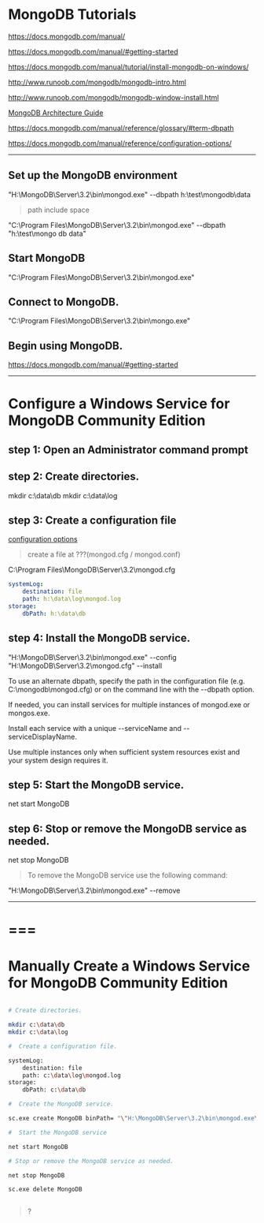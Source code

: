 # MongoDB Tutorials

https://docs.mongodb.com/manual/

https://docs.mongodb.com/manual/#getting-started


https://docs.mongodb.com/manual/tutorial/install-mongodb-on-windows/

http://www.runoob.com/mongodb/mongodb-intro.html

http://www.runoob.com/mongodb/mongodb-window-install.html

[MongoDB Architecture Guide ](https://webassets.mongodb.com/_com_assets/collateral/MongoDB_Architecture_Guide.pdf?utm_campaign=Int_OC_MongoDB%20Architecture%20Guide%20White%20Paper_WW%20-%20Autoresponder&utm_medium=email&utm_source=Eloqua)


https://docs.mongodb.com/manual/reference/glossary/#term-dbpath

https://docs.mongodb.com/manual/reference/configuration-options/


**********************************************************************

## Set up the MongoDB environment


"H:\MongoDB\Server\3.2\bin\mongod.exe" --dbpath h:\test\mongodb\data

> path include space 

"C:\Program Files\MongoDB\Server\3.2\bin\mongod.exe" --dbpath "h:\test\mongo db data"


##  Start MongoDB

"C:\Program Files\MongoDB\Server\3.2\bin\mongod.exe"


##  Connect to MongoDB.

"C:\Program Files\MongoDB\Server\3.2\bin\mongo.exe"


## Begin using MongoDB.

https://docs.mongodb.com/manual/#getting-started



*****************************************************************

# Configure a Windows Service for MongoDB Community Edition

##  step 1: Open an Administrator command prompt


##  step 2: Create directories.


mkdir c:\data\db
mkdir c:\data\log


##  step 3: Create a configuration file

[configuration options](https://docs.mongodb.com/manual/reference/configuration-options/)

 > create a file at ???(mongod.cfg / mongod.conf)

 C:\Program Files\MongoDB\Server\3.2\mongod.cfg 

```yaml
systemLog:
    destination: file
    path: h:\data\log\mongod.log
storage:
    dbPath: h:\data\db
``` 


##  step 4: Install the MongoDB service.


"H:\MongoDB\Server\3.2\bin\mongod.exe" --config "H:\MongoDB\Server\3.2\mongod.cfg" --install

<p>
To use an alternate dbpath, specify the path in the configuration file (e.g. C:\mongodb\mongod.cfg) or on the command line with the --dbpath option.

If needed, you can install services for multiple instances of mongod.exe or mongos.exe. 

Install each service with a unique --serviceName and --serviceDisplayName. 

Use multiple instances only when sufficient system resources exist and your system design requires it.
</p>

## step 5: Start the MongoDB service.

net start MongoDB


## step 6: Stop or remove the MongoDB service as needed.

net stop MongoDB

> To remove the MongoDB service use the following command:

"H:\MongoDB\Server\3.2\bin\mongod.exe" --remove

******************************************************************



















===
===

# Manually Create a Windows Service for MongoDB Community Edition


```sh

# Create directories.

mkdir c:\data\db
mkdir c:\data\log

#  Create a configuration file.

systemLog:
    destination: file
    path: c:\data\log\mongod.log
storage:
    dbPath: c:\data\db

#  Create the MongoDB service.

sc.exe create MongoDB binPath= "\"H:\MongoDB\Server\3.2\bin\mongod.exe\" --service --config=\"H:\MongoDB\Server\3.2\mongod.cfg\"" DisplayName= "MongoDB" start= "auto"

#  Start the MongoDB service

net start MongoDB

# Stop or remove the MongoDB service as needed.

net stop MongoDB

sc.exe delete MongoDB



``` 


> ?